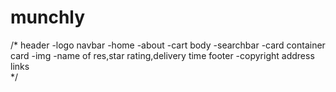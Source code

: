 # munchly
/* 
header
    -logo
    navbar
        -home
        -about
        -cart
body
    -searchbar
    -card container
        card
            -img
            -name of res,star rating,delivery time
footer
    -copyright
    address
    links         
*/
